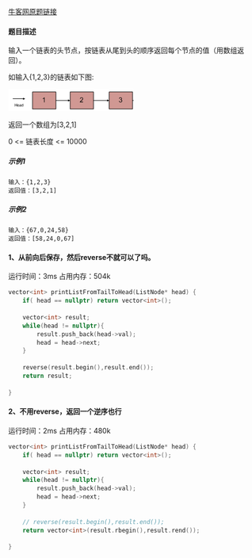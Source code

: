 [牛客网原题链接](https://www.nowcoder.com/practice/d0267f7f55b3412ba93bd35cfa8e8035?tpId=13&&tqId=11156&rp=1&ru=/ta/coding-interviews&qru=/ta/coding-interviews/question-ranking)

#### **题目描述**

输入一个链表的头节点，按链表从尾到头的顺序返回每个节点的值（用数组返回）。

如输入{1,2,3}的链表如下图:

![img](./picture/1.png)

返回一个数组为[3,2,1]

0 <= 链表长度 <= 10000

##### 示例1

```
输入：{1,2,3}
返回值：[3,2,1]
```

##### 示例2

```
输入：{67,0,24,58}
返回值：[58,24,0,67]
```

#### **1、从前向后保存，然后reverse不就可以了吗。**

运行时间：3ms 占用内存：504k

```cpp
vector<int> printListFromTailToHead(ListNode* head) {
    if( head == nullptr) return vector<int>();

    vector<int> result;
    while(head != nullptr){
        result.push_back(head->val);
        head = head->next;
    }

    reverse(result.begin(),result.end());
    return result;

}
```

#### **2、不用reverse，返回一个逆序也行**

运行时间：2ms 占用内存：480k

```cpp
vector<int> printListFromTailToHead(ListNode* head) {
    if( head == nullptr) return vector<int>();

    vector<int> result;
    while(head != nullptr){
        result.push_back(head->val);
        head = head->next;
    }

    // reverse(result.begin(),result.end());
    return vector<int>(result.rbegin(),result.rend());

}
```